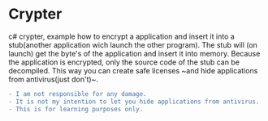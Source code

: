 # Crypter
c# crypter, example how to encrypt a application and insert it into a stub(another application wich launch the other program).
The stub will (on launch) get the byte's of the application and insert it into memory.
Because the application is encrypted, only the source code of the stub can be decompiled.
This way you can create safe licenses ~and hide applications from antivirus(just don't)~.

```diff
- I am not responsible for any damage.
- It is not my intention to let you hide applications from antivirus.
- This is for learning purposes only.
```


